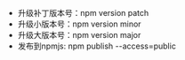 - 升级补丁版本号：npm version patch
- 升级小版本号：npm version minor
- 升级大版本号：npm version major
- 发布到npmjs: npm publish --access=public